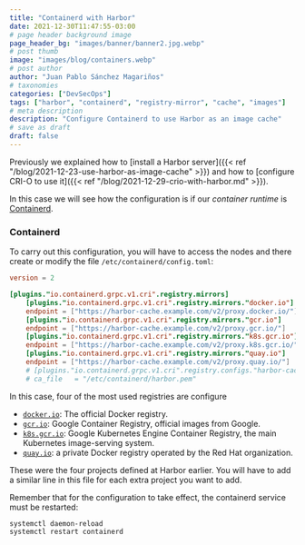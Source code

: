 ```yaml
---
title: "Containerd with Harbor"
date: 2021-12-30T11:47:55-03:00
# page header background image
page_header_bg: "images/banner/banner2.jpg.webp"
# post thumb
image: "images/blog/containers.webp"
# post author
author: "Juan Pablo Sánchez Magariños"
# taxonomies
categories: ["DevSecOps"]
tags: ["harbor", "containerd", "registry-mirror", "cache", "images"]
# meta description
description: "Configure Containerd to use Harbor as an image cache"
# save as draft
draft: false
---
```


Previously we explained how to
[install a Harbor server]({{< ref "/blog/2021-12-23-use-harbor-as-image-cache" >}})
and how to
[configure CRI-O to use it]({{< ref "/blog/2021-12-29-crio-with-harbor.md" >}}).

In this case we will see how the configuration is if our *container runtime* is
[Containerd](https://containerd.io/).

### Containerd

To carry out this configuration, you will have to access the nodes and there
create or modify the file `/etc/containerd/config.toml`:

```toml
version = 2

[plugins."io.containerd.grpc.v1.cri".registry.mirrors]
    [plugins."io.containerd.grpc.v1.cri".registry.mirrors."docker.io"]
    endpoint = ["https://harbor-cache.example.com/v2/proxy.docker.io/"]
    [plugins."io.containerd.grpc.v1.cri".registry.mirrors."gcr.io"]
    endpoint = ["https://harbor-cache.example.com/v2/proxy.gcr.io/"]
    [plugins."io.containerd.grpc.v1.cri".registry.mirrors."k8s.gcr.io"]
    endpoint = ["https://harbor-cache.example.com/v2/proxy.k8s.gcr.io/"]
    [plugins."io.containerd.grpc.v1.cri".registry.mirrors."quay.io"]
    endpoint = ["https://harbor-cache.example.com/v2/proxy.quay.io/"]
    # [plugins."io.containerd.grpc.v1.cri".registry.configs."harbor-cache.example.com".tls]
    # ca_file   = "/etc/containerd/harbor.pem"
```

In this case, four of the most used registries are configure

* [`docker.io`](https://hub.docker.com/): The official Docker registry.
* [`gcr.io`](https://gcr.io): Google Container Registry, official images from
  Google.
* [`k8s.gcr.io`](https://k8s.gcr.io): Google Kubernetes Engine Container
  Registry, the main Kubernetes image-serving system.
* [`quay.io`](https://quay.io): a private Docker registry operated
  by the Red Hat organization.

These were the four projects defined at Harbor earlier. You will have to add a
similar line in this file for each extra project you want to add.

Remember that for the configuration to take effect, the containerd service must
be restarted:

```console
systemctl daemon-reload
systemctl restart containerd
```
